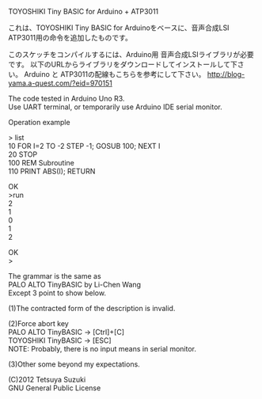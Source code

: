 ﻿TOYOSHIKI Tiny BASIC for Arduino + ATP3011これは、TOYOSHIKI Tiny BASIC for Arduinoをベースに、音声合成LSI ATP3011用の命令を追加したものです。このスケッチをコンパイルするには、Arduino用 音声合成LSIライブラリが必要です。以下のURLからライブラリをダウンロードしてインストールして下さい。Arduino と ATP3011の配線もこちらを参考にして下さい。http://blog-yama.a-quest.com/?eid=970151The code tested in Arduino Uno R3.<br>Use UART terminal, or temporarily use Arduino IDE serial monitor.Operation example&gt; list<br>10 FOR I=2 TO -2 STEP -1; GOSUB 100; NEXT I<br>20 STOP<br>100 REM Subroutine<br>110 PRINT ABS(I); RETURNOK<br>&gt;run<br>2<br>1<br>0<br>1<br>2OK<br>&gt;The grammar is the same as<br>PALO ALTO TinyBASIC by Li-Chen Wang<br>Except 3 point to show below.(1)The contracted form of the description is invalid.(2)Force abort key<br>PALO ALTO TinyBASIC -> [Ctrl]+[C]<br>TOYOSHIKI TinyBASIC -> [ESC]<br>NOTE: Probably, there is no input means in serial monitor.(3)Other some beyond my expectations.(C)2012 Tetsuya Suzuki<br>GNU General Public License